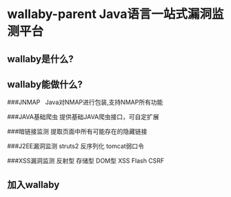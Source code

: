 # wallaby-parent Java语言一站式漏洞监测平台

## wallaby是什么? 

## wallaby能做什么?
###JNMAP  
    Java对NMAP进行包装,支持NMAP所有功能

###JAVA基础爬虫
    提供基础JAVA爬虫接口，可自定扩展

###暗链接监测
    提取页面中所有可能存在的隐藏链接

###J2EE漏洞监测
  struts2
  反序列化
  tomcat弱口令

###XSS漏洞监测
    反射型
    存储型
    DOM型
    XSS Flash
    CSRF
  

## 加入wallaby
